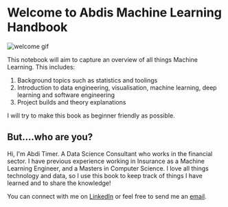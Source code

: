 Welcome to Abdis Machine Learning Handbook 
============================

![welcome gif](img/welcome.gif)

This notebook will aim to capture an overview of all things Machine Learning. This includes:
1. Background topics such as statistics and toolings
1. Introduction to data engineering, visualisation, machine learning, deep learning and software engineering
1. Project builds and theory explanations

I will try to make this book as beginner friendly as possible.

## But....who are you?

Hi, I'm Abdi Timer. A Data Science Consultant who works in the financial sector. I have previous experience working in Insurance as a Machine Learning Engineer, and a Masters in Computer Science. I love all things technology and data, so I use this book to keep track of things I have learned and to share the knowledge!

You can connect with me on [LinkedIn](https://www.linkedin.com/in/abditimer/) or feel free to send me an [email](abdikhaliq.timer@gmail.com).